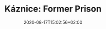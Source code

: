 ---
title: "Káznice: Former Prison"
date: 2020-08-17T15:02:56+02:00
draft: false
url: "former-prison"
aliases : [
    "prison",
]

opening: "27.09.2020 19:00"
duration: "30.09-30.10.2020"
hours: "Tue, Fri, Sat 2 – 8 pm"
map: "https://en.mapy.cz/zakladni?x=16.6224039&y=49.1996582&z=19&source=coor&id=16.622497767502523%2C49.19984485069221"
---